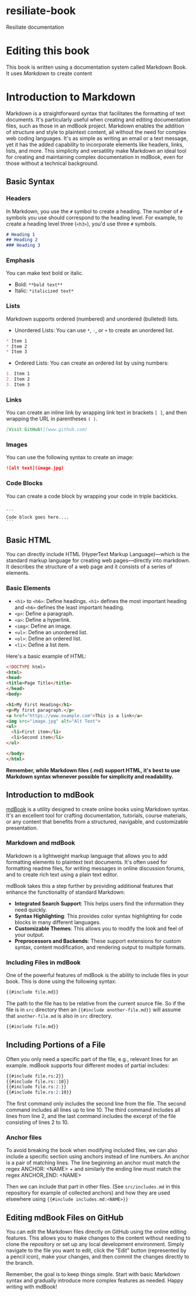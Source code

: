 # resiliate-book
Resiliate documentation

# Editing this book

This book is written using a documentation system called Markdown Book. It uses *Markdown* to create content

# Introduction to Markdown

Markdown is a straightforward syntax that facilitates the formatting of text documents. It's particularly useful when creating and editing documentation files, such as those in an mdBook project. Markdown enables the addition of structure and style to plaintext content, all without the need for complex web coding languages. It's as simple as writing an email or a text message, yet it has the added capability to incorporate elements like headers, links, lists, and more. This simplicity and versatility make Markdown an ideal tool for creating and maintaining complex documentation in mdBook, even for those without a technical background.


## Basic Syntax

### Headers

In Markdown, you use the `#` symbol to create a heading. The number of `#` symbols you use should correspond to the heading level. For example, to create a heading level three (`<h3>`), you'd use three `#` symbols.

```markdown
# Heading 1
## Heading 2
### Heading 3
```

### Emphasis

You can make text bold or italic.

- Bold: `**bold text**`
- Italic: `*italicized text*`

### Lists

Markdown supports ordered (numbered) and unordered (bulleted) lists.

- Unordered Lists: You can use `*`, `-`, or `+` to create an unordered list.

```markdown
* Item 1
* Item 2
* Item 3
```

- Ordered Lists: You can create an ordered list by using numbers:

```markdown
1. Item 1
2. Item 2
3. Item 3
```

### Links

You can create an inline link by wrapping link text in brackets `[ ]`, and then wrapping the URL in parentheses `( )`.

```markdown
[Visit GitHub!](www.github.com)
```

### Images

You can use the following syntax to create an image:

```markdown
![alt text](image.jpg)
```

### Code Blocks

You can create a code block by wrapping your code in triple backticks.

<code>
```
Code block goes here....
```
</code>

## Basic HTML

You can directly include HTML (HyperText Markup Language)—which is the standard markup language for creating web pages—directly into
markdown. It describes the structure of a web page and it consists of a series of elements.

### Basic Elements

- `<h1>` to `<h6>`: Define headings. `<h1>` defines the most important heading and `<h6>` defines the least important heading.
- `<p>`: Define a paragraph.
- `<a>`: Define a hyperlink.
- `<img>`: Define an image.
- `<ul>`: Define an unordered list.
- `<ol>`: Define an ordered list.
- `<li>`: Define a list item.

Here's a basic example of HTML:

```html
<!DOCTYPE html>
<html>
<head>
<title>Page Title</title>
</head>
<body>

<h1>My First Heading</h1>
<p>My first paragraph.</p>
<a href="https://www.example.com">This is a link</a>
<img src="image.jpg" alt="Alt Text">
<ul>
  <li>First item</li>
  <li>Second item</li>
</ul>

</body>
</html>
```

**Remember, while Markdown files (.md) support HTML, it's best to use Markdown syntax whenever possible for simplicity and readability.**


## Introduction to mdBook

[mdBook](https://rust-lang.github.io/mdBook/) is a utility designed to create online books using Markdown syntax. It's an excellent tool for crafting documentation, tutorials, course materials, or any content that benefits from a structured, navigable, and customizable presentation. 

### Markdown and mdBook

Markdown is a lightweight markup language that allows you to add formatting elements to plaintext text documents. It's often used for formatting readme files, for writing messages in online discussion forums, and to create rich text using a plain text editor. 

mdBook takes this a step further by providing additional features that enhance the functionality of standard Markdown:

- **Integrated Search Support**: This helps users find the information they need quickly.
- **Syntax Highlighting**: This provides color syntax highlighting for code blocks in many different languages.
- **Customizable Themes**: This allows you to modify the look and feel of your output.
- **Preprocessors and Backends**: These support extensions for custom syntax, content modification, and rendering output to multiple formats.

### Including Files in mdBook

One of the powerful features of mdBook is the ability to include files in your book. This is done using the following syntax:

```markdown
{{#include file.md}}
```

The path to the file has to be relative from the current source file. So if the file is in `src` directory then an `{{#include another-file.md}}` will assume that `another-file.md`
is also in `src` directory. 

```markdown
{{#include file.md}}
```

## Including Portions of a File

Often you only need a specific part of the file, e.g., relevant lines for an example. mdBook supports four different modes of partial includes:

```markdown
{{#include file.rs:2}}
{{#include file.rs::10}}
{{#include file.rs:2:}}
{{#include file.rs:2:10}}
```

The first command only includes the second line from the file. The second command includes all lines up to line 10. The third command includes all lines from line 2, and the last command includes the excerpt of the file consisting of lines 2 to 10.

### Anchor files

To avoid breaking the book when modifying included files, we can also include a specific section using anchors instead of line numbers. An anchor is a pair of matching lines. 
The line beginning an anchor must match the regex ANCHOR: &lt;NAME&gt; + and similarly the ending line must match the regex ANCHOR_END: &lt;NAME&gt;

Then we can include that part in other files. (See `src/includes.md` in this repository for example of collected anchors) and how they are used elsewhere using `{{#include includes.md:<NAME>}}`

## Editing mdBook Files on GitHub

You can edit the Markdown files directly on GitHub using the online editing features. This allows you to make changes to the content without needing to clone the repository or set up any local development environment. Simply navigate to the file you want to edit, click the "Edit" button (represented by a pencil icon), make your changes, and then commit the changes directly to the branch.

Remember, the goal is to keep things simple. Start with basic Markdown syntax and gradually introduce more complex features as needed. Happy writing with mdBook!
